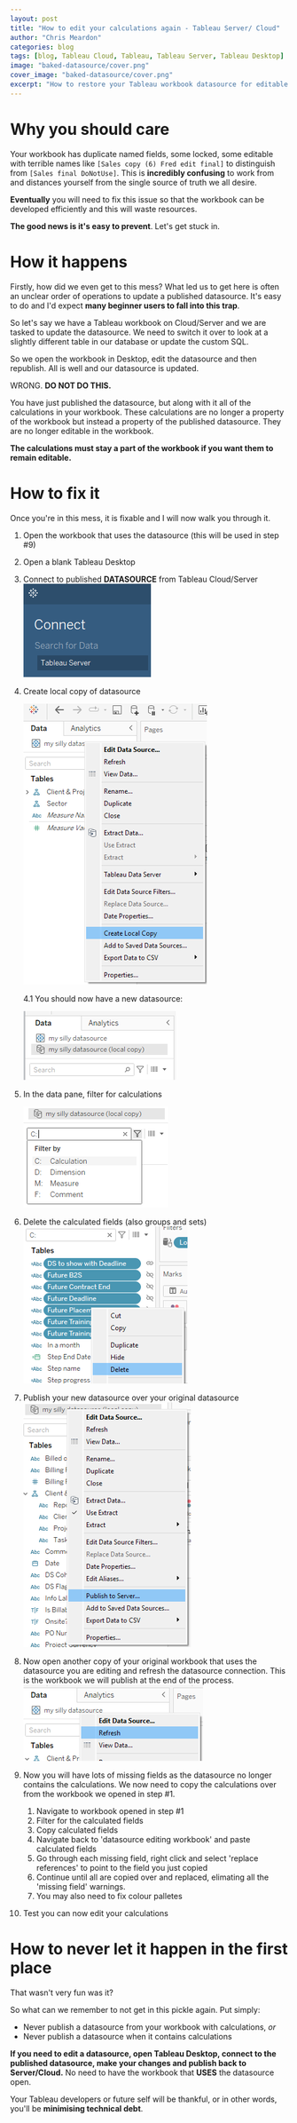 ```yaml
---
layout: post
title: "How to edit your calculations again - Tableau Server/ Cloud"
author: "Chris Meardon"
categories: blog
tags: [blog, Tableau Cloud, Tableau, Tableau Server, Tableau Desktop]
image: "baked-datasource/cover.png"
cover_image: "baked-datasource/cover.png"
excerpt: "How to restore your Tableau workbook datasource for editable calculations (once again)"
---
```


# Why you should care

Your workbook has duplicate named fields, some locked, some editable with terrible names like `[Sales copy (6) Fred edit final]` to distinguish from `[Sales final DoNotUse]`. This is **incredibly confusing** to work from and distances yourself from the single source of truth we all desire.

**Eventually** you will need to fix this issue so that the workbook can be developed efficiently and this will waste resources.

**The good news is it's easy to prevent**. Let's get stuck in.

# How it happens

Firstly, how did we even get to this mess? What led us to get here is often an unclear order of operations to update a published datasource. It's easy to do and I'd expect **many beginner users to fall into this trap**.

So let's say we have a Tableau workbook on Cloud/Server and we are tasked to update the datasource. We need to switch it over to look at a slightly different table in our database or update the custom SQL.

So we open the workbook in Desktop, edit the datasource and then republish. All is well and our datasource is updated.

WRONG. **DO NOT DO THIS.**

You have just published the datasource, but along with it all of the calculations in your workbook. These calculations are no longer a property of the workbook but instead a property of the published datasource. They are no longer editable in the workbook.

**The calculations must stay a part of the workbook if you want them to remain editable.**

# How to fix it

Once you're in this mess, it is fixable and I will now walk you through it.

1. Open the workbook that uses the datasource (this will be used in step #9)
2. Open a blank Tableau Desktop
3. Connect to published **DATASOURCE** from Tableau Cloud/Server
   ![image of connect to datasource](/assets/img/baked-datasource/connect-data.png)
4. Create local copy of datasource

   ![create local copy](/assets/img/baked-datasource/create-local-copy.png)

   4.1 You should now have a new datasource:

   ![local copy](/assets/img/baked-datasource/local-copy.png)

5. In the data pane, filter for calculations

   ![filter for calculations](/assets/img/baked-datasource/calc-filter.png)

6. Delete the calculated fields (also groups and sets)
   ![delete calculated fields](../assets/img/baked-datasource/delete-fields.png)
7. Publish your new datasource over your original datasource
   ![publish new datasource](../assets/img/baked-datasource/publish-to-server.png)
8. Now open another copy of your original workbook that uses the datasource you are editing and refresh the datasource connection. This is the workbook we will publish at the end of the process.
   ![refresh datasource](../assets/img/baked-datasource/refresh-datasource.png)
9. Now you will have lots of missing fields as the datasource no longer contains the calculations. We now need to copy the calculations over from the workbook we opened in step #1.
   1. Navigate to workbook opened in step #1
   2. Filter for the calculated fields
   3. Copy calculated fields
   4. Navigate back to 'datasource editing workbook' and paste calculated fields
   5. Go through each missing field, right click and select 'replace references' to point to the field you just copied
   6. Continue until all are copied over and replaced, elimating all the 'missing field' warnings.
   7. You may also need to fix colour palletes
10. Test you can now edit your calculations

# How to never let it happen in the first place

That wasn't very fun was it?

So what can we remember to not get in this pickle again. Put simply:

- Never publish a datasource from your workbook with calculations, _or_
- Never publish a datasource when it contains calculations

**If you need to edit a datasource, open Tableau Desktop, connect to the published datasource, make your changes and publish back to Server/Cloud.** No need to have the workbook that **USES** the datasource open.

Your Tableau developers or future self will be thankful, or in other words, you'll be **minimising technical debt**.
